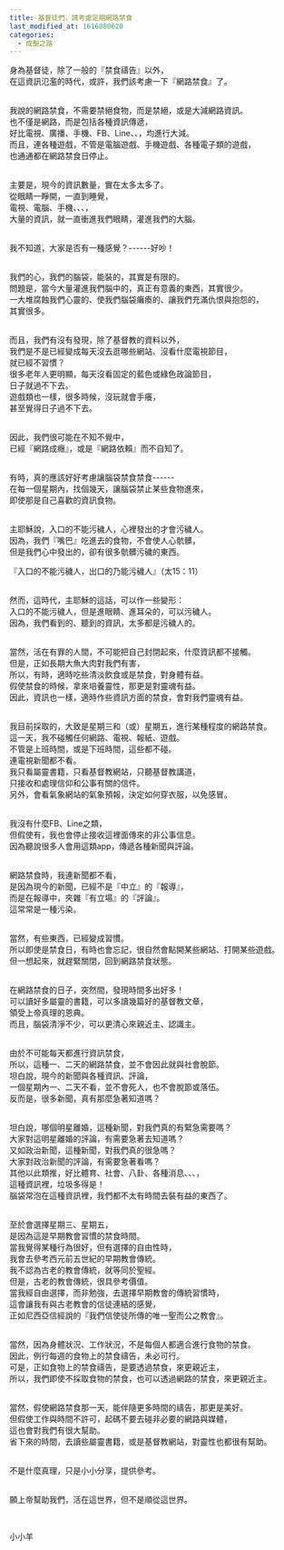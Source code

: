 ```yaml
---
title: 基督徒們，請考慮定期網路禁食
last_modified_at: 1616080620
categories:
  - 成聖之路
---
```


<p>身為基督徒，除了一般的『禁食禱告』以外，<br>
在這資訊氾濫的時代，或許，我們該考慮一下『網路禁食』了。</p>

<p><br>
我說的網路禁食，不需要禁絕食物，而是禁絕，或是大減網路資訊。<br>
也不僅是網路，而是包括各種資訊傳遞，<br>
好比電視、廣播、手機、FB、Line、、，均進行大減。<br>
而且，連各種遊戲，不管是電腦遊戲、手機遊戲、各種電子類的遊戲，<br>
也通通都在網路禁食日停止。</p>

<p><br>
主要是，現今的資訊數量，實在太多太多了。<br>
從眼睛一睜開，一直到睡覺，<br>
電視、電腦、手機、、、，<br>
大量的資訊，就一直衝進我們眼睛，灌進我們的大腦。</p>

<p><br>
我不知道，大家是否有一種感覺？------好吵！</p>

<p><br>
我們的心，我們的腦袋，能裝的，其實是有限的。<br>
問題是，當今大量灌進我們腦中的，真正有意義的東西，其實很少。<br>
一大堆腐蝕我們心靈的、使我們腦袋癱瘓的、讓我們充滿仇恨與抱怨的，<br>
其實很多。</p>

<p><br>
而且，我們有沒有發現，除了基督教的資料以外，<br>
我們是不是已經變成每天沒去逛哪些網站、沒看什麼電視節目，<br>
就已經不習慣？<br>
很多老年人更明顯，每天沒看固定的藍色或綠色政論節目，<br>
日子就過不下去。<br>
遊戲類也一樣，很多時候，沒玩就會手癢，<br>
甚至覺得日子過不下去。</p>

<p><br>
因此，我們很可能在不知不覺中，<br>
已經『網路成癮』，或是『網路依賴』而不自知了。</p>

<p><br>
有時，真的應該好好考慮讓腦袋禁食禁食------<br>
在每一個星期內，找個幾天，讓腦袋禁止某些食物進來，<br>
即使那是自己喜歡的資訊食物。</p>

<p><br>
主耶穌說，入口的不能污穢人，心裡發出的才會污穢人。<br>
因為，我們『嘴巴』吃進去的食物，不會使人心骯髒，<br>
但是我們心中發出的，卻有很多骯髒污穢的東西。</p>

<p>『入口的不能污穢人，出口的乃能污穢人』（太15：11）</p>

<p><br>
然而，這時代，主耶穌的這話，可以作一些變形：<br>
入口的不能污穢人，但是進眼睛、進耳朵的，可以污穢人。<br>
因為，我們看到的、聽到的資訊，太多都是污穢人的。</p>

<p><br>
當然，活在有罪的人間，不可能把自己封閉起來，什麼資訊都不接觸。<br>
但是，正如長期大魚大肉對我們有害，<br>
所以，有時，適時吃些清淡飲食或是禁食，對身體有益。<br>
假使禁食的時候，拿來培養靈性，那更是對靈魂有益。<br>
因此，資訊也一樣，適時作些資訊方面的禁食，會對我們靈魂有益。</p>

<p><br>
我目前採取的，大致是星期三和（或）星期五，進行某種程度的網路禁食。<br>
這一天，我不碰觸任何網路、電視、報紙、遊戲。<br>
不管是上班時間，或是下班時間，這些都不碰。<br>
連電視新聞都不看。<br>
我只看屬靈書籍，只看基督教網站，只聽基督教講道，<br>
只接收和處理信仰和公事有關的信件。<br>
另外，會看氣象網站的氣象預報，決定如何穿衣服，以免感冒。</p>

<p><br>
我沒有什麼FB、Line之類，<br>
但假使有，我也會停止接收這裡面傳來的非公事信息。<br>
因為聽說很多人會用這類app，傳遞各種新聞與評論。</p>

<p><br>
網路禁食時，我連新聞都不看，<br>
是因為現今的新聞，已經不是『中立』的『報導』，<br>
而是在報導中，夾雜『有立場』的『評論』。<br>
這常常是一種污染。</p>

<p><br>
當然，有些東西，已經變成習慣。<br>
所以即使是禁食日，有時也會忘記，很自然會點開某些網站、打開某些遊戲。<br>
但一想起來，就趕緊關閉，回到網路禁食狀態。</p>

<p><br>
在網路禁食的日子，突然間，發現時間多出好多！<br>
可以讀好多屬靈的書籍，可以多讀幾篇好的基督教文章，<br>
領受上帝真理的恩典。<br>
而且，腦袋清淨不少，可以更清心來親近主、認識主。</p>

<p><br>
由於不可能每天都進行資訊禁食，<br>
所以，這種一、二天的網路禁食，並不會因此就與社會脫節。<br>
坦白說，現今的新聞與各種資訊、評論，<br>
一個星期內一、二天不看，並不會死人，也不會脫節或落伍。<br>
反而是，很多新聞，真有那麼急著知道嗎？</p>

<p><br>
坦白說，哪個明星離婚，這種新聞，對我們真的有緊急需要嗎？<br>
大家對這明星離婚的評論，有需要急著去知道嗎？<br>
又如政治新聞，這種新聞，對我們真的很急嗎？<br>
大家對政治新聞的評論，有需要急著看嗎？<br>
其他以此類推，好比體育、社會、八卦、各種消息、、、，<br>
這種資訊裡，垃圾多得是！<br>
腦袋常泡在這種資訊裡，我們都不太有時間去裝有益的東西了。</p>

<p><br>
至於會選擇星期三、星期五，<br>
是因為這是早期教會習慣的禁食時間。<br>
當我覺得某種行為很好，但有選擇的自由性時，<br>
我會去參考西元前五世紀的早期教會傳統。<br>
我不認為古老的教會傳統，就等同於聖經。<br>
但是，古老的教會傳統，很具參考價值。<br>
當我經自由選擇，而非勉強，去選擇早期教會的傳統習慣時，<br>
這會讓我有與古老教會的信徒連結的感覺，<br>
正如尼西亞信經說的『我們信使徒所傳的唯一聖而公之教會』。</p>

<p><br>
當然，因為身體狀況、工作狀況，不是每個人都適合進行食物的禁食。<br>
因此，例行每週的食物上的禁食禱告，未必可行。<br>
可是，正如食物上的禁食禱告，是要透過禁食，來更親近主，<br>
所以，我們即使不採取食物的禁食，也可以透過網路的禁食，來更親近主。</p>

<p><br>
當然，假使網路禁食那一天，能伴隨更多時間的禱告，那更是美好。<br>
但假使工作與時間不許可，起碼不要去碰非必要的網路與媒體，<br>
這也會對我們有很大幫助。<br>
省下來的時間，去讀些屬靈書籍，或是基督教網站，對靈性也都很有幫助。</p>

<p><br>
不是什麼真理，只是小小分享，提供參考。</p>

<p><br>
願上帝幫助我們，活在這世界，但不是順從這世界。</p>

<p>&nbsp;</p>

<p>小小羊</p>

<p>&nbsp;</p>

